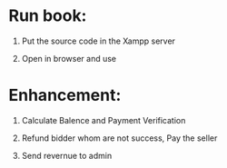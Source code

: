 # Run book:

1) Put the source code in the Xampp server

2) Open in browser and use 

# Enhancement:

1) Calculate Balence and Payment Verification

2) Refund bidder whom are not success, Pay the seller 

3) Send revernue to admin 


